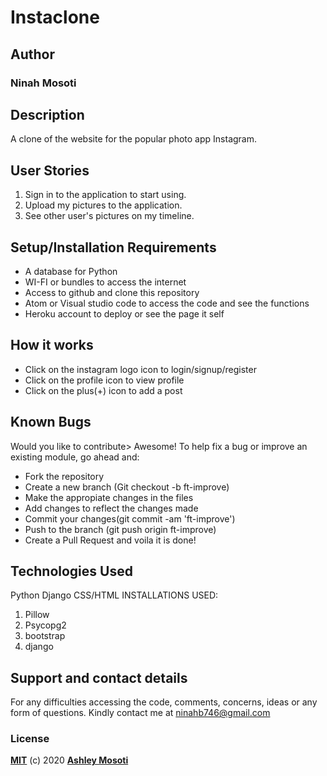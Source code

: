 
# Instaclone

## Author
### Ninah Mosoti

## Description
A clone of the website for the popular photo app Instagram.

## User Stories
1. Sign in to the application to start using.
2. Upload my pictures to the application.
3. See other user's pictures on my timeline.

## Setup/Installation Requirements
* A database for Python
* WI-FI or bundles to access the internet 
* Access to github and clone this repository
* Atom or Visual studio code to access the code and see the functions
* Heroku account to deploy or see the page it self

## How it works
* Click on the instagram logo icon to login/signup/register
* Click on the profile icon to view profile
* Click on the plus(+) icon to add a post

## Known Bugs
Would you like to contribute> Awesome! To help fix a bug or improve an existing module, go ahead and:

* Fork the repository
* Create a new branch (Git checkout -b ft-improve)
* Make the appropiate changes in the files
* Add changes to reflect the changes made
* Commit your changes(git commit -am 'ft-improve')
* Push to the branch (git push origin ft-improve)
* Create a Pull Request and voila it is done!

## Technologies Used
Python
Django
CSS/HTML
INSTALLATIONS USED:
1. Pillow
2. Psycopg2
3. bootstrap
4. django

## Support and contact details
For any difficulties accessing the code, comments, concerns, ideas or any form of questions. Kindly contact me at ninahb746@gmail.com

### License
**[MIT](./LICENSE)** (c) 2020 **[Ashley Mosoti]()**